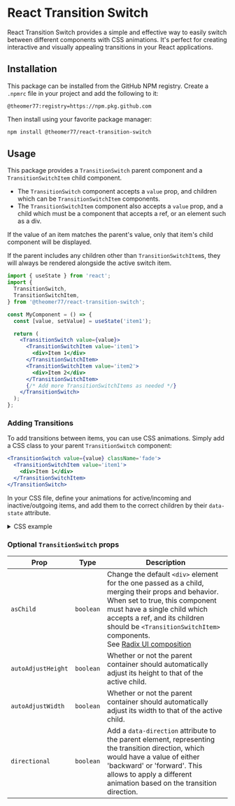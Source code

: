 # React Transition Switch

React Transition Switch provides a simple and effective way to easily switch between different components with CSS animations. It's perfect for creating interactive and visually appealing transitions in your React applications.

## Installation

This package can be installed from the GitHub NPM registry. Create a `.npmrc` file in your project and add the following to it:

```
@theomer77:registry=https://npm.pkg.github.com
```

Then install using your favorite package manager:

```bash
npm install @theomer77/react-transition-switch
```

## Usage

This package provides a `TransitionSwitch` parent component and a `TransitionSwitchItem` child component.

- The `TransitionSwitch` component accepts a `value` prop, and children which can be `TransitionSwitchItem` components.
- The `TransitionSwitchItem` component also accepts a `value` prop, and a child which must be a component that accepts a ref, or an element such as a div.

If the value of an item matches the parent's value, only that item's child component will be displayed.

If the parent includes any children other than `TransitionSwitchItem`s, they will always be rendered alongside the active switch item.

```jsx
import { useState } from 'react';
import {
  TransitionSwitch,
  TransitionSwitchItem,
} from '@theomer77/react-transition-switch';

const MyComponent = () => {
  const [value, setValue] = useState('item1');

  return (
    <TransitionSwitch value={value}>
      <TransitionSwitchItem value='item1'>
        <div>Item 1</div>
      </TransitionSwitchItem>
      <TransitionSwitchItem value='item2'>
        <div>Item 2</div>
      </TransitionSwitchItem>
      {/* Add more TransitionSwitchItems as needed */}
    </TransitionSwitch>
  );
};
```

### Adding Transitions

To add transitions between items, you can use CSS animations. Simply add a CSS class to your parent `TransitionSwitch` component:

```jsx
<TransitionSwitch value={value} className='fade'>
  <TransitionSwitchItem value='item1'>
    <div>Item 1</div>
  </TransitionSwitchItem>
</TransitionSwitch>
```

In your CSS file, define your animations for active/incoming and inactive/outgoing items, and add them to the correct children by their `data-state` attribute.

<details>
  <summary>CSS example</summary>

```css
.fade {
  position: relative;
}
.fade > * {
  position: absolute;
  inset-block-start: 0;
  inset-inline-start: 0;
}

.fade > [data-state='active'] {
  animation: fadeIn 300ms cubic-bezier(0.4, 0, 0.2, 1);
}
.fade > [data-state='inactive'] {
  animation: fadeOut 300ms cubic-bezier(0.4, 0, 0.2, 1);
}

@keyframes fadeIn {
  from {
    opacity: 0;
  }
  to {
    opacity: 1;
  }
}

@keyframes fadeOut {
  from {
    opacity: 1;
  }
  to {
    opacity: 0;
  }
}
```

</details>

### Optional `TransitionSwitch` props

| Prop               | Type      | Description                                                                                                                                                                                                                                                                                                                                      |
| ------------------ | --------- | ------------------------------------------------------------------------------------------------------------------------------------------------------------------------------------------------------------------------------------------------------------------------------------------------------------------------------------------------ |
| `asChild`          | `boolean` | Change the default `<div>` element for the one passed as a child, merging their props and behavior.<br>When set to true, this component must have a single child which accepts a ref, and its children should be `<TransitionSwitchItem>` components.<br>See [Radix UI composition](https://www.radix-ui.com/primitives/docs/guides/composition) |
| `autoAdjustHeight` | `boolean` | Whether or not the parent container should automatically adjust its height to that of the active child.                                                                                                                                                                                                                                          |
| `autoAdjustWidth`  | `boolean` | Whether or not the parent container should automatically adjust its width to that of the active child.                                                                                                                                                                                                                                           |
| `directional`      | `boolean` | Add a `data-direction` attribute to the parent element, representing the transition direction, which would have a value of either 'backward' or 'forward'. This allows to apply a different animation based on the transition direction.                                                                                                         |
